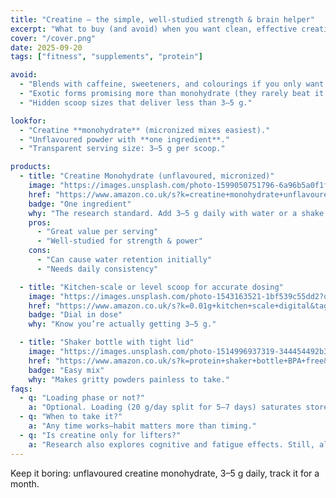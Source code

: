 ```yaml
---
title: "Creatine — the simple, well-studied strength & brain helper"
excerpt: "What to buy (and avoid) when you want clean, effective creatine."
cover: "/cover.png"
date: 2025-09-20
tags: ["fitness", "supplements", "protein"]

avoid:
  - "Blends with caffeine, sweeteners, and colourings if you only want creatine."
  - "Exotic forms promising more than monohydrate (they rarely beat it for value)."
  - "Hidden scoop sizes that deliver less than 3–5 g."

lookfor:
  - "Creatine **monohydrate** (micronized mixes easiest)."
  - "Unflavoured powder with **one ingredient**."
  - "Transparent serving size: 3–5 g per scoop."

products:
  - title: "Creatine Monohydrate (unflavoured, micronized)"
    image: "https://images.unsplash.com/photo-1599050751796-6a96b5a0f1fa?q=80&w=1200"
    href: "https://www.amazon.co.uk/s?k=creatine+monohydrate+unflavoured+micronized&tag=wildandwell0c-21"
    badge: "One ingredient"
    why: "The research standard. Add 3–5 g daily with water or a shake."
    pros:
      - "Great value per serving"
      - "Well-studied for strength & power"
    cons:
      - "Can cause water retention initially"
      - "Needs daily consistency"

  - title: "Kitchen-scale or level scoop for accurate dosing"
    image: "https://images.unsplash.com/photo-1543163521-1bf539c55dd2?q=80&w=1200"
    href: "https://www.amazon.co.uk/s?k=0.01g+kitchen+scale+digital&tag=wildandwell0c-21"
    badge: "Dial in dose"
    why: "Know you’re actually getting 3–5 g."

  - title: "Shaker bottle with tight lid"
    image: "https://images.unsplash.com/photo-1514996937319-344454492b37?q=80&w=1200"
    href: "https://www.amazon.co.uk/s?k=protein+shaker+bottle+BPA+free&tag=wildandwell0c-21"
    badge: "Easy mix"
    why: "Makes gritty powders painless to take."
faqs:
  - q: "Loading phase or not?"
    a: "Optional. Loading (20 g/day split for 5–7 days) saturates stores faster. Otherwise 3–5 g daily reaches the same place over a few weeks."
  - q: "When to take it?"
    a: "Any time works—habit matters more than timing."
  - q: "Is creatine only for lifters?"
    a: "Research also explores cognitive and fatigue effects. Still, always talk to a professional if you have medical questions."
---
```

Keep it boring: unflavoured creatine monohydrate, 3–5 g daily, track it for a month.
